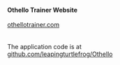 **Othello Trainer Website**
<br><br>
[othellotrainer.com](https://othellotrainer.com)
<br><br><br>
The application code is at
<br>
[github.com/leapingturtlefrog/Othello](https://github.com/leapingturtlefrog/Othello)

